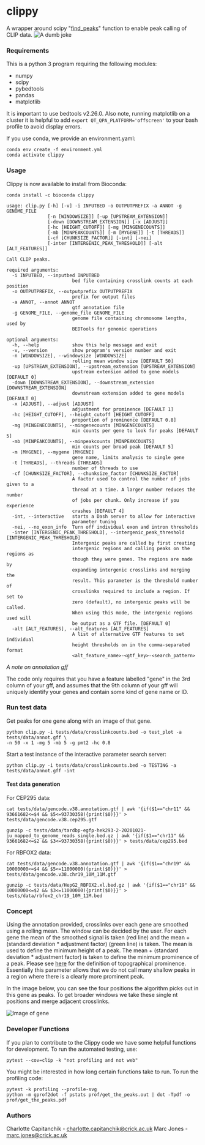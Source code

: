 # clippy
A wrapper around scipy "[find_peaks](https://docs.scipy.org/doc/scipy/reference/generated/scipy.signal.find_peaks.html)" function to enable peak calling of CLIP data.
![A dumb joke](smallerclippy.png)

### Requirements
This is a python 3 program requiring the following modules:
 - numpy
 - scipy
 - pybedtools
 - pandas
 - matplotlib

It is important to use bedtools v2.26.0. Also note, running matplotlib on a cluster it is helpful to add `export QT_QPA_PLATFORM='offscreen'` to your bash profile to avoid display errors.

If you use conda, we provide an environment.yaml:
 
```
conda env create -f environment.yml
conda activate clippy
```

### Usage

Clippy is now available to install from Bioconda:
```
conda install -c bioconda clippy
```

```
usage: clip.py [-h] [-v] -i INPUTBED -o OUTPUTPREFIX -a ANNOT -g GENOME_FILE
               [-n [WINDOWSIZE]] [-up [UPSTREAM_EXTENSION]]
               [-down [DOWNSTREAM_EXTENSION]] [-x [ADJUST]]
               [-hc [HEIGHT_CUTOFF]] [-mg [MINGENECOUNTS]]
               [-mb [MINPEAKCOUNTS]] [-m [MYGENE]] [-t [THREADS]]
               [-cf [CHUNKSIZE_FACTOR]] [-int] [-nei]
               [-inter [INTERGENIC_PEAK_THRESHOLD]] [-alt [ALT_FEATURES]]

Call CLIP peaks.

required arguments:
  -i INPUTBED, --inputbed INPUTBED
                        bed file containing crosslink counts at each position
  -o OUTPUTPREFIX, --outputprefix OUTPUTPREFIX
                        prefix for output files
  -a ANNOT, --annot ANNOT
                        gtf annotation file
  -g GENOME_FILE, --genome_file GENOME_FILE
                        genome file containing chromosome lengths, used by
                        BEDTools for genomic operations

optional arguments:
  -h, --help            show this help message and exit
  -v, --version         show program's version number and exit
  -n [WINDOWSIZE], --windowsize [WINDOWSIZE]
                        rolling mean window size [DEFAULT 50]
  -up [UPSTREAM_EXTENSION], --upstream_extension [UPSTREAM_EXTENSION]
                        upstream extension added to gene models [DEFAULT 0]
  -down [DOWNSTREAM_EXTENSION], --downstream_extension [DOWNSTREAM_EXTENSION]
                        downstream extension added to gene models [DEFAULT 0]
  -x [ADJUST], --adjust [ADJUST]
                        adjustment for prominence [DEFAULT 1]
  -hc [HEIGHT_CUTOFF], --height_cutoff [HEIGHT_CUTOFF]
                        proportion of prominence [DEFAULT 0.8]
  -mg [MINGENECOUNTS], --mingenecounts [MINGENECOUNTS]
                        min counts per gene to look for peaks [DEFAULT 5]
  -mb [MINPEAKCOUNTS], --minpeakcounts [MINPEAKCOUNTS]
                        min counts per broad peak [DEFAULT 5]
  -m [MYGENE], --mygene [MYGENE]
                        gene name, limits analysis to single gene
  -t [THREADS], --threads [THREADS]
                        number of threads to use
  -cf [CHUNKSIZE_FACTOR], --chunksize_factor [CHUNKSIZE_FACTOR]
                        A factor used to control the number of jobs given to a
                        thread at a time. A larger number reduces the number
                        of jobs per chunk. Only increase if you experience
                        crashes [DEFAULT 4]
  -int, --interactive   starts a Dash server to allow for interactive
                        parameter tuning
  -nei, --no_exon_info  Turn off individual exon and intron thresholds
  -inter [INTERGENIC_PEAK_THRESHOLD], --intergenic_peak_threshold [INTERGENIC_PEAK_THRESHOLD]
                        Intergenic peaks are called by first creating
                        intergenic regions and calling peaks on the regions as
                        though they were genes. The regions are made by
                        expanding intergenic crosslinks and merging the
                        result. This parameter is the threshold number of
                        crosslinks required to include a region. If set to
                        zero (default), no intergenic peaks will be called.
                        When using this mode, the intergenic regions used will
                        be output as a GTF file. [DEFAULT 0]
  -alt [ALT_FEATURES], --alt_features [ALT_FEATURES]
                        A list of alternative GTF features to set individual
                        height thresholds on in the comma-separated format
                        <alt_feature_name>-<gtf_key>-<search_pattern>
```

*A note on annotation gff*

The code only requires that you have a feature labelled "gene" in the 3rd column of your gff, and assumes that the 9th column of your gff will uniquely identify your genes and contain some kind of gene name or ID.

### Run test data

Get peaks for one gene along with an image of that gene.

```
python clip.py -i tests/data/crosslinkcounts.bed -o test_plot -a tests/data/annot.gff \
-n 50 -x 1 -mg 5 -mb 5 -g pmt2 -hc 0.8
```

Start a test instance of the interactive parameter search server:

```
python clip.py -i tests/data/crosslinkcounts.bed -o TESTING -a tests/data/annot.gff -int
```

#### Test data generation

For CEP295 data:

```
cat tests/data/gencode.v38.annotation.gtf | awk '{if($1=="chr11" && 93661682<=$4 && $5<=93730358){print($0)}}' > tests/data/gencode.v38.cep295.gtf

gunzip -c tests/data/tardbp-egfp-hek293-2-20201021-ju_mapped_to_genome_reads_single.bed.gz | awk '{if($1=="chr11" && 93661682<=$2 && $3<=93730358){print($0)}}' > tests/data/cep295.bed
```

For RBFOX2 data:

```
cat tests/data/gencode.v38.annotation.gtf | awk '{if($1=="chr19" && 10000000<=$4 && $5<=11000000){print($0)}}' > tests/data/gencode.v38.chr19_10M_11M.gtf

gunzip -c tests/data/HepG2_RBFOX2.xl.bed.gz | awk '{if($1=="chr19" && 10000000<=$2 && $3<=11000000){print($0)}}' > tests/data/rbfox2_chr19_10M_11M.bed
```

### Concept
Using the annotation provided, crosslinks over each gene are smoothed using a rolling mean. The window can be decided by the user. For each gene the mean of the smoothed signal is taken (red line) and the mean + (standard deviation * adjustment factor) (green line) is taken. The mean is used to define the minimum height of a peak. The mean + (standard deviation * adjustment factor) is taken to define the minimum prominence of a peak. Please see [here](https://en.wikipedia.org/wiki/Topographic_prominence#:~:text=The%20prominence%20of%20a%20peak,or%20key%20saddle%2C%20or%20linking) for the definition of topographical prominence. Essentially this parameter allows that we do not call many shallow peaks in a region where there is a clearly more prominent peak. 

In the image below, you can see the four positions the algorithm picks out in this gene as peaks. To get broader windows we take these single nt positions and merge adjacent crosslinks.

![Image of gene](pmt2_demo.png)


### Developer Functions

If you plan to contribute to the Clippy code we have some helpful functions for development. To run the automated testing, use:

```
pytest --cov=clip -k "not profiling and not web"
```

You might be interested in how long certain functions take to run. To run the profiling code:

```
pytest -k profiling --profile-svg
python -m gprof2dot -f pstats prof/get_the_peaks.out | dot -Tpdf -o prof/get_the_peaks.pdf
```


### Authors
Charlotte Capitanchik - charlotte.capitanchik@crick.ac.uk
Marc Jones - marc.jones@crick.ac.uk
